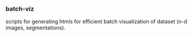 ### batch-viz

scripts for generating htmls for efficient batch visualization of dataset (n-d images, segmentations).
